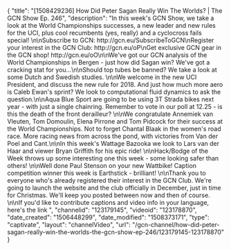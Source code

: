 {
    "title": "[1508429236] How Did Peter Sagan Really Win The Worlds? | The GCN Show Ep. 246",
    "description": "In this week's GCN Show, we take a look at the World Championships successes, a new leader and new rules for the UCI, plus cool recumbents (yes, really) and a cyclocross fails special! \n\nSubscribe to GCN: http:\/\/gcn.eu\/SubscribeToGCN\nRegister your interest in the GCN Club: http:\/\/gcn.eu\/oP\nGet exclusive GCN gear in the GCN shop! http:\/\/gcn.eu\/oO\n\nWe've got our GCN analysis of the World Championships in Bergen - just how did Sagan win? We've got a cracking stat for you...\n\nShould top tubes be banned? We take a look at some Dutch and Swedish studies. \n\nWe welcome in the new UCI President, and discuss the new rule for 2018. And just how much more aero is Caleb Ewan's sprint? We look to computational fluid dynamics to ask the question.\n\nAqua Blue Sport are going to be using 3T Strada bikes next year - with just a single chainring. Remember to vote in our poll at 12.25 - is this the death of the front derailleur? \n\nWe congratulate Annemiek van Vleuten, Tom Domoulin, Elena Pirrone and Tom Pidcock for their success at the World Championships. Not to forget Chantal Blaak in the women's road race. More racing news from across the pond, with victories from Van der Poel and Cant.\n\nIn this week's Wattage Bazooka we look to Lars van der Haar and viewer Bryan Griffith for his epic ride! \n\nHack\/Bodge of the Week throws up some interesting one this week - some looking safer than others! \n\nWell done Paul Stenson on your new Wattbike! Caption competition winner this week is Earthstick - brilliant! \n\nThank you to everyone who's already registered their interest in the GCN Club. We're going to launch the website and the club officially in December, just in time for Christmas. We'll keep you posted between now and then of course. \n\nIf you'd like to contribute captions and video info in your language, here's the link ",
    "channelid": "123179145",
    "videoid": "123178870",
    "date_created": "1506448299",
    "date_modified": "1508373171",
    "type": "captivate",
    "layout": "channelVideo",
    "url": "\/gcn-channel\/how-did-peter-sagan-really-win-the-worlds-the-gcn-show-ep-246\/123179145-123178870"
}